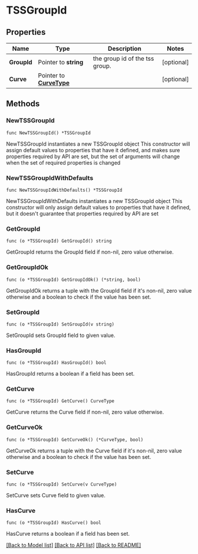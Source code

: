 # TSSGroupId

## Properties

Name | Type | Description | Notes
------------ | ------------- | ------------- | -------------
**GroupId** | Pointer to **string** | the group id of the tss group. | [optional] 
**Curve** | Pointer to [**CurveType**](CurveType.md) |  | [optional] 

## Methods

### NewTSSGroupId

`func NewTSSGroupId() *TSSGroupId`

NewTSSGroupId instantiates a new TSSGroupId object
This constructor will assign default values to properties that have it defined,
and makes sure properties required by API are set, but the set of arguments
will change when the set of required properties is changed

### NewTSSGroupIdWithDefaults

`func NewTSSGroupIdWithDefaults() *TSSGroupId`

NewTSSGroupIdWithDefaults instantiates a new TSSGroupId object
This constructor will only assign default values to properties that have it defined,
but it doesn't guarantee that properties required by API are set

### GetGroupId

`func (o *TSSGroupId) GetGroupId() string`

GetGroupId returns the GroupId field if non-nil, zero value otherwise.

### GetGroupIdOk

`func (o *TSSGroupId) GetGroupIdOk() (*string, bool)`

GetGroupIdOk returns a tuple with the GroupId field if it's non-nil, zero value otherwise
and a boolean to check if the value has been set.

### SetGroupId

`func (o *TSSGroupId) SetGroupId(v string)`

SetGroupId sets GroupId field to given value.

### HasGroupId

`func (o *TSSGroupId) HasGroupId() bool`

HasGroupId returns a boolean if a field has been set.

### GetCurve

`func (o *TSSGroupId) GetCurve() CurveType`

GetCurve returns the Curve field if non-nil, zero value otherwise.

### GetCurveOk

`func (o *TSSGroupId) GetCurveOk() (*CurveType, bool)`

GetCurveOk returns a tuple with the Curve field if it's non-nil, zero value otherwise
and a boolean to check if the value has been set.

### SetCurve

`func (o *TSSGroupId) SetCurve(v CurveType)`

SetCurve sets Curve field to given value.

### HasCurve

`func (o *TSSGroupId) HasCurve() bool`

HasCurve returns a boolean if a field has been set.


[[Back to Model list]](../README.md#documentation-for-models) [[Back to API list]](../README.md#documentation-for-api-endpoints) [[Back to README]](../README.md)


